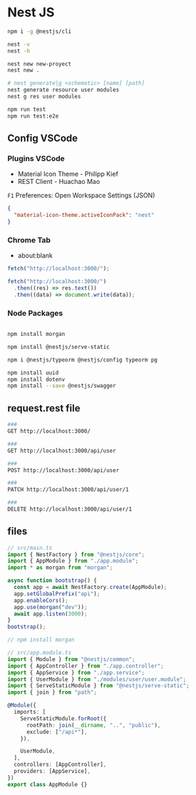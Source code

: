 # Nest JS

```bash
npm i -g @nestjs/cli

nest -v
nest -h

nest new new-proyect
nest new .

# nest generate|g <schematic> [name] [path]
nest generate resource user modules
nest g res user modules

npm run test
npm run test:e2e

```

## Config VSCode

### Plugins VSCode

- Material Icon Theme - Philipp Kief
- REST Client - Huachao Mao

`F1` Preferences: Open Workspace Settings (JSON)

```json
{
  "material-icon-theme.activeIconPack": "nest"
}
```

### Chrome Tab

- about:blank

```js
fetch("http://localhost:3000/");
```

```js
fetch("http://localhost:3000/")
  .then((res) => res.text())
  .then((data) => document.write(data));
```

### Node Packages

```bash

npm install morgan

npm install @nestjs/serve-static

npm i @nestjs/typeorm @nestjs/config typeorm pg

npm install uuid
npm install dotenv
npm install --save @nestjs/swagger
```

## request.rest file

```bash
###
GET http://localhost:3000/

###
GET http://localhost:3000/api/user

###
POST http://localhost:3000/api/user

###
PATCH http://localhost:3000/api/user/1

###
DELETE http://localhost:3000/api/user/1
```

## files

```ts
// src/main.ts
import { NestFactory } from "@nestjs/core";
import { AppModule } from "./app.module";
import * as morgan from "morgan";

async function bootstrap() {
  const app = await NestFactory.create(AppModule);
  app.setGlobalPrefix("api");
  app.enableCors();
  app.use(morgan("dev"));
  await app.listen(3000);
}
bootstrap();

// npm install morgan
```

```ts
// src/app.module.ts
import { Module } from "@nestjs/common";
import { AppController } from "./app.controller";
import { AppService } from "./app.service";
import { UserModule } from "./modules/user/user.module";
import { ServeStaticModule } from "@nestjs/serve-static";
import { join } from "path";

@Module({
  imports: [
    ServeStaticModule.forRoot({
      rootPath: join(__dirname, "..", "public"),
      exclude: ["/api*"],
    }),

    UserModule,
  ],
  controllers: [AppController],
  providers: [AppService],
})
export class AppModule {}
```
